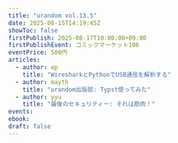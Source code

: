 ```yaml
---
title: "urandom vol.13.5"
date: 2025-08-15T14:19:45Z
showToc: false
firstPublish: 2025-08-17T10:00:00+09:00
firstPublishEvent: コミックマーケット106
eventPrice: 500円
articles:
  - author: op
    title: "WiresharkとPythonでUSB通信を解析する"
  - author: mayth
    title: "urandom出版部: Typst使ってみた"
  - author: yyu
    title: "最後のセキュリティー: それは筋肉！"
events:
ebook:
draft: false
---
```

